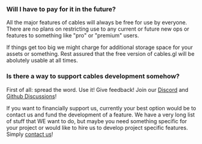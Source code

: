 ### Will I have to pay for it in the future?

All the major features of cables will always be free for use by everyone. There are no plans on restricting use to
any current or future new ops or features to something like "pro" or "premium" users.

If things get too big we might charge for additional storage space for your assets or something. Rest assured
that the free version of cables.gl will be abolutely usable at all times.


### Is there a way to support cables development somehow?

First of all: spread the word. Use it! Give feedback! Join our [Discord](https://discordapp.com/invite/AGTarWv) and [Github Discussions](https://github.com/cables-gl/cables_docs/discussions)!

If you want to financially support us, currently your best option would be to contact us and fund the development of a feature. We have a very long list
of stuff that WE want to do, but maybe you need something specific for your project or would like to hire us to develop project specific features. Simply [contact us](mailto:hi@undev.de)!
